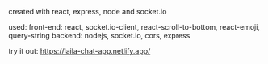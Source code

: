 created with react, express, node and socket.io

used:
front-end: react, socket.io-client, react-scroll-to-bottom, react-emoji, query-string
backend: nodejs, socket.io, cors, express

try it out:
https://laila-chat-app.netlify.app/

